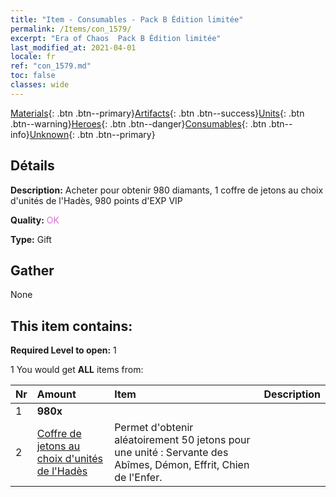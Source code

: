 ```yaml
---
title: "Item - Consumables - Pack B Édition limitée"
permalink: /Items/con_1579/
excerpt: "Era of Chaos  Pack B Édition limitée"
last_modified_at: 2021-04-01
locale: fr
ref: "con_1579.md"
toc: false
classes: wide
---
```

 [Materials](/fr/Items/){: .btn .btn--primary}[Artifacts](/fr/Items/Artifacts/){: .btn .btn--success}[Units](/fr/Items/Units/){: .btn .btn--warning}[Heroes](/fr/Items/Heroes/){: .btn .btn--danger}[Consumables](/fr/Items/Consumables/){: .btn .btn--info}[Unknown](/fr/Items/Unknown/){: .btn .btn--primary}

## Détails
 **Description:** Acheter pour obtenir 980 diamants, 1 coffre de jetons au choix d'unités de l'Hadès, 980 points d'EXP VIP

 **Quality:** <span style="color: #DA70D6">OK</span>

 **Type:** Gift

## Gather

  None

## This item contains:

 **Required Level to open:** 1

 1 You would get **ALL** items  from:

  | Nr | Amount |     Item    | Description |
  |:---|:-------|:------------|:-----------:|
  | 1 |  **980x** | <i class="fas fa-gem"/> |  | 
  | 2 | [Coffre de jetons au choix d'unités de l'Hadès](/fr/Items/con_1583/) | Permet d'obtenir aléatoirement 50 jetons pour une unité : Servante des Abîmes, Démon, Effrit, Chien de l'Enfer. | 
